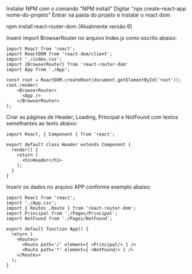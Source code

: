 Instalar NPM com o comando "NPM install"
Digitar "npx create-react-app nome-do-projeto"
Entrar na pasta do projeto e instalar o react dom

npm install react-router-dom (Atualmente versão 6)

Inserir import BrowserRouter no arquivo Index.js como escrito abaixo:

    import React from 'react';
    import ReactDOM from 'react-dom/client';
    import './index.css';
    import {BrowserRouter} from 'react-router-dom'
    import App from './App';

    const root = ReactDOM.createRoot(document.getElementById('root'));
    root.render(
        <BrowserRouter>
          <App />
        </BrowserRouter>
    );

Criar as páginas de Header, Loading, Principal e NotFound com textos semelhantes ao texto abaixo:

    import React, { Component } from 'react';

    export default class Header extends Component {
      render() {
        return (
          <h1>Header</h1>
        );
      }
    }

Inserir os dados no arquivo APP conforme exemplo abaixo:

    import React from 'react';
    import './App.css';
    import { Routes ,Route } from 'react-router-dom';
    import Principal from './Pages/Principal';
    import NotFound from './Pages/NotFound';

    export default function App() {
      return (
        <Routes>
          <Route path='/' element={ <Principal/> } />
          <Route path='*' element={ <NotFound/> } />
        </Routes>
      );
    }